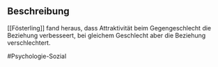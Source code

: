 ## Beschreibung
[[Fösterling]] fand heraus, dass Attraktivität beim Gegengeschlecht die Beziehung verbesseert, bei gleichem Geschlecht aber die Beziehung verschlechtert. 

#Psychologie-Sozial 